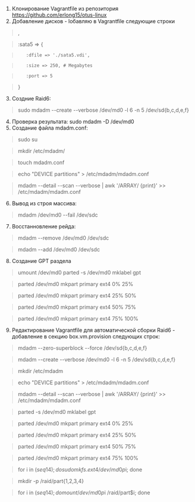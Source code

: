 1) Клонирование Vagrantfile из репозитория https://github.com/erlong15/otus-linux
2) Добавление дисков - lобавляю в Vagrantfile следующие строки

>,

>:sata5 => {

>        :dfile => './sata5.vdi',

>        :size => 250, # Megabytes

>        :port => 5 

>}

3) Создние Raid6: 

>sudo mdadm --create --verbose /dev/md0 -l 6 -n 5 /dev/sd{b,c,d,e,f}

4) Проверка результата: sudo mdadm -D /dev/md0
5) Создание файла mdadm.conf:

>sudo su

>mkdir /etc/mdadm/

>touch mdadm.conf

>echo "DEVICE partitions" > /etc/mdadm/mdadm.conf

>mdadm --detail --scan --verbose | awk '/ARRAY/ {print}' >> /etc/mdadm/mdadm.conf
    
6) Вывод из строя массива: 

>mdadm /dev/md0 --fail /dev/sdc

7) Восстанновление рейда:

>mdadm --remove /dev/md0 /dev/sdc

>mdadm --add /dev/md0 /dev/sdc
    
8) Создание GPT раздела
>umount /dev/md0
>parted -s /dev/md0 mklabel gpt

>parted /dev/md0 mkpart primary ext4 0% 25%

>parted /dev/md0 mkpart primary ext4 25% 50%

>parted /dev/md0 mkpart primary ext4 50% 75%

>parted /dev/md0 mkpart primary ext4 75% 100%

9)  Редактирование Vagrantfile для автоматической сборки Raid6 - добавление в секцию box.vm.provision следующих строк:
>mdadm --zero-superblock --force /dev/sd{b,c,d,e,f}

>mdadm --create --verbose /dev/md0 -l 6 -n 5 /dev/sd{b,c,d,e,f}

>mkdir /etc/mdadm

>echo "DEVICE partitions" > /etc/mdadm/mdadm.conf

>mdadm --detail --scan --verbose | awk '/ARRAY/ {print}' >> /etc/mdadm/mdadm.conf

>parted -s /dev/md0 mklabel gpt

>parted /dev/md0 mkpart primary ext4 0% 25%

>parted /dev/md0 mkpart primary ext4 25% 50%

>parted /dev/md0 mkpart primary ext4 50% 75%

>parted /dev/md0 mkpart primary ext4 75% 100%

>for i in $(seq 1 4); do sudo mkfs.ext4 /dev/md0p$i; done

>mkdir -p /raid/part{1,2,3,4}

>for i in $(seq 1 4); do mount /dev/md0p$i /raid/part$i; done
